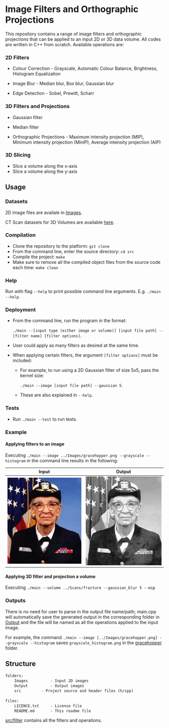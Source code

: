 # Image Filters and Orthographic Projections

This repository contains a range of image filters and orthographic projections that can be applied to an input 2D or 3D data volume. All codes are written in C++ from scratch. Available operations are:

### 2D Filters

* Colour Correction - Grayscale, Automatic Colour Balance, Brightness, Histogram Equalization
* Image Blur - Median blur, Box blur, Gaussian blur
	
* Edge Detection - Sobel, Prewitt, Scharr

### 3D Filters and Projections
* Gaussian filter
* Median filter

* Orthographic Projections - Maximum intensity projection (MIP), Minimum intensity projection (MinIP), Average intensity projection (AIP)

### 3D Slicing

* Slice a volume along the x-axis
* Slice a volume along the y-axis

## Usage

### Datasets

2D image files are availale in [Images](https://github.com/ese-msc-2022/advanced-programming-group-tarjan/tree/main/Images).

CT Scan datasets for 3D Volumes are available [here](https://imperiallondon-my.sharepoint.com/:u:/g/personal/tmd02_ic_ac_uk/EafXMuNsbcNGnRpa8K62FjkBvIKvCswl1riz7hPDHpHdSQ).

### Compilation

* Clone the repository to the platform: `git clone`
* From the command line, enter the source directory: `cd src`
* Compile the project: `make`
* Make sure to remove all the compiled object files from the source code each time: `make clean`

### Help

Run with flag `--help` to print possible command line arguments. E.g. `./main --help`.   

### Deployment

* From the command line, run the program in the format: 

 	`./main --[input type (either image or volume)] [input file path] --[filter name] [filter options]`.
* User could apply as many filters as desired at the same time.
* When applying certain filters, the argument `[filter options]` must be included:
  * For example, to run using a 2D Gaussian filter of size 5x5, pass the kernel size:
  
  	`./main --image [input file path] --gaussian 5`.
  * These are also explained in `--help`.
  
 ### Tests
 
 * Run `./main --test` to run tests.
 
 
 
### Example

#### Applying filters to an image

Executing
`./main --image ../Images/gracehopper.png --grayscale --histogram`
in the command line results in the following:

Input             |  Output
:----------------:|:---------------:
![](./Images/gracehopper.png)  |  ![](./Output/gracehopper/grayscale_histogram.png)

#### Applying 3D filter and projection a volume

Executing
`./main --volume ../Scans/fracture --gaussian_blur 5 --mip`

### Outputs

There is no need for user to parse in the output file name/path; main.cpp will automatically save the generated output in the corresponding folder in [Output](https://github.com/ese-msc-2022/advanced-programming-group-tarjan/tree/main/Output) and the file will be named as all the operations applied to the input image.

For example, the command `./main --image [../Images/gracehopper.png] --grayscale --histogram` saves `grayscale_histogram.png` in the [gracehopper](https://github.com/ese-msc-2022/advanced-programming-group-tarjan/tree/main/Output/gracehopper) folder.

## Structure

```
folders:
	Images			- Input 2D images
	Output			- Output images
	src			- Project source and header files (h/cpp)
	
files:
	LICENCE.txt		- License file
	README.md		- This readme file
```

[src/filter](https://github.com/ese-msc-2022/advanced-programming-group-tarjan/tree/main/src/filter) contains all the filters and operations.

##

